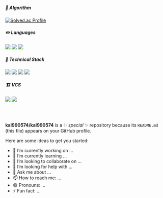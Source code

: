 
##### 🌱 Algorithm

[![Solved.ac Profile](http://mazassumnida.wtf/api/v2/generate_badge?boj=kal990574)](https://solved.ac/kal990574/)

##### ✏️  Languages
 <p>
 <img src="https://img.shields.io/badge/C++-00599C?style=for-the-badge&logo=cplusplus&logoColor=white">
 <img src="https://img.shields.io/badge/CSharp-512BD4?style=for-the-badge&logo=csharp&logoColor=white">
 <img src = https://img.shields.io/badge/Python-3776AB.svg?&style=for-the-badge&logo=Python&logoColor=white>
 </p>

##### 🔨 Technical Stack
<p>
 <img src="https://img.shields.io/badge/OpenGL-5586A4?style=for-the-badge&logo=opengl&logoColor=white">
 <img src="https://img.shields.io/badge/Unity engine-000000?style=for-the-badge&logo=unity&logoColor=white"> 
 <img src="https://img.shields.io/badge/opencv-5C3EE8?style=for-the-badge&logo=opencv&logoColor=black">
 <img src="https://img.shields.io/badge/Unreal engine-0E1128?style=for-the-badge&logo=unrealengine&logoColor=white"> 
</p>

##### 🏗️ VCS
<p>
<img src="https://img.shields.io/badge/github-181717?style=for-the-badge&logo=github&logoColor=white">
<img src="https://img.shields.io/badge/git-F05032?style=for-the-badge&logo=git&logoColor=white"> 
 </p>
</br></br>

**kal990574/kal990574** is a ✨ _special_ ✨ repository because its `README.md` (this file) appears on your GitHub profile.

Here are some ideas to get you started:

- 🔭 I’m currently working on ...
- 🌱 I’m currently learning ...
- 👯 I’m looking to collaborate on ...
- 🤔 I’m looking for help with ...
- 💬 Ask me about ...
- 📫 How to reach me: ...
- 😄 Pronouns: ...
- ⚡ Fun fact: ...

